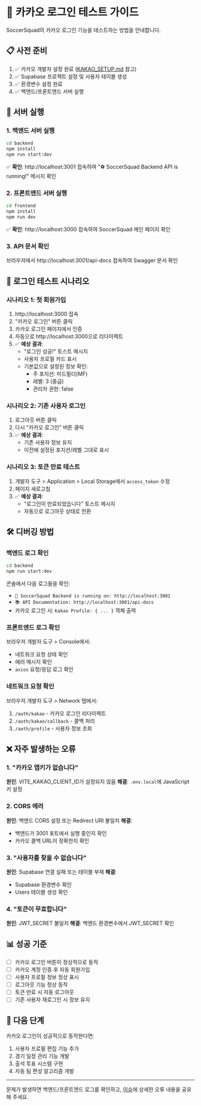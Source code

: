 # 🧪 카카오 로그인 테스트 가이드

SoccerSquad의 카카오 로그인 기능을 테스트하는 방법을 안내합니다.

## 📋 사전 준비

1. ✅ 카카오 개발자 설정 완료 ([KAKAO_SETUP.md](./KAKAO_SETUP.md) 참고)
2. ✅ Supabase 프로젝트 설정 및 사용자 테이블 생성
3. ✅ 환경변수 설정 완료
4. ✅ 백엔드/프론트엔드 서버 실행

## 🚀 서버 실행

### 1. 백엔드 서버 실행
```bash
cd backend
npm install
npm run start:dev
```
✅ **확인**: http://localhost:3001 접속하여 "⚽ SoccerSquad Backend API is running!" 메시지 확인

### 2. 프론트엔드 서버 실행
```bash
cd frontend  
npm install
npm run dev
```
✅ **확인**: http://localhost:3000 접속하여 SoccerSquad 메인 페이지 확인

### 3. API 문서 확인
브라우저에서 http://localhost:3001/api-docs 접속하여 Swagger 문서 확인

## 🔐 로그인 테스트 시나리오

### 시나리오 1: 첫 회원가입
1. http://localhost:3000 접속
2. "카카오 로그인" 버튼 클릭
3. 카카오 로그인 페이지에서 인증
4. 자동으로 http://localhost:3000으로 리다이렉트
5. ✅ **예상 결과**: 
   - "로그인 성공!" 토스트 메시지
   - 사용자 프로필 카드 표시
   - 기본값으로 설정된 정보 확인:
     - 주 포지션: 미드필더(MF)
     - 레벨: 3 (중급)
     - 관리자 권한: false

### 시나리오 2: 기존 사용자 로그인
1. 로그아웃 버튼 클릭
2. 다시 "카카오 로그인" 버튼 클릭
3. ✅ **예상 결과**: 
   - 기존 사용자 정보 유지
   - 이전에 설정된 포지션/레벨 그대로 표시

### 시나리오 3: 토큰 만료 테스트
1. 개발자 도구 > Application > Local Storage에서 `access_token` 수정
2. 페이지 새로고침
3. ✅ **예상 결과**: 
   - "로그인이 만료되었습니다" 토스트 메시지
   - 자동으로 로그아웃 상태로 전환

## 🛠️ 디버깅 방법

### 백엔드 로그 확인
```bash
cd backend
npm run start:dev
```
콘솔에서 다음 로그들을 확인:
- `🚀 SoccerSquad Backend is running on: http://localhost:3001`
- `📚 API Documentation: http://localhost:3001/api-docs`
- 카카오 로그인 시: `Kakao Profile: { ... }` 객체 출력

### 프론트엔드 로그 확인
브라우저 개발자 도구 > Console에서:
- 네트워크 요청 상태 확인
- 에러 메시지 확인
- `axios` 요청/응답 로그 확인

### 네트워크 요청 확인
브라우저 개발자 도구 > Network 탭에서:
1. `/auth/kakao` - 카카오 로그인 리다이렉트
2. `/auth/kakao/callback` - 콜백 처리
3. `/auth/profile` - 사용자 정보 조회

## ❌ 자주 발생하는 오류

### 1. "카카오 앱키가 없습니다"
**원인**: VITE_KAKAO_CLIENT_ID가 설정되지 않음
**해결**: `.env.local`에 JavaScript 키 설정

### 2. CORS 에러
**원인**: 백엔드 CORS 설정 또는 Redirect URI 불일치
**해결**: 
- 백엔드가 3001 포트에서 실행 중인지 확인
- 카카오 콜백 URL이 정확한지 확인

### 3. "사용자를 찾을 수 없습니다"
**원인**: Supabase 연결 실패 또는 테이블 부재
**해결**: 
- Supabase 환경변수 확인
- Users 테이블 생성 확인

### 4. "토큰이 무효합니다"
**원인**: JWT_SECRET 불일치
**해결**: 백엔드 환경변수에서 JWT_SECRET 확인

## 📊 성공 기준

- [ ] 카카오 로그인 버튼이 정상적으로 동작
- [ ] 카카오 계정 인증 후 자동 회원가입
- [ ] 사용자 프로필 정보 정상 표시
- [ ] 로그아웃 기능 정상 동작
- [ ] 토큰 만료 시 자동 로그아웃
- [ ] 기존 사용자 재로그인 시 정보 유지

## 🔄 다음 단계

카카오 로그인이 성공적으로 동작한다면:
1. 사용자 프로필 편집 기능 추가
2. 경기 일정 관리 기능 개발
3. 출석 투표 시스템 구현
4. 자동 팀 편성 알고리즘 개발

---

문제가 발생하면 백엔드/프론트엔드 로그를 확인하고, [이슈](https://github.com/your-repo/issues)에 상세한 오류 내용을 공유해 주세요. 